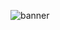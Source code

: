 
![banner](https://github.com/TechGeeks-Club/.github/assets/145577560/44b8231a-de47-4d7d-99bb-26e59141df38)
